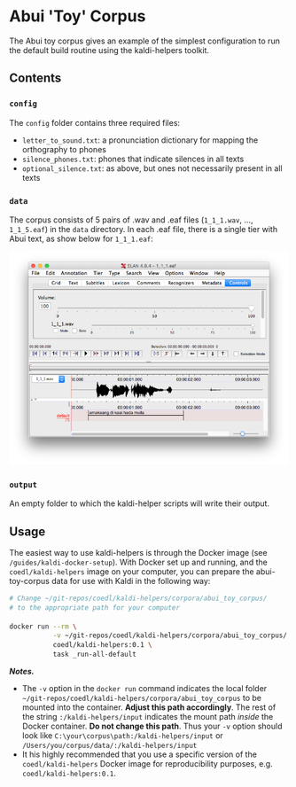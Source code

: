 # Abui 'Toy' Corpus

The Abui toy corpus gives an example of the simplest configuration to run the default build routine using the kaldi-helpers toolkit.

## Contents

### `config`

The `config` folder contains three required files:

- `letter_to_sound.txt`: a pronunciation dictionary for mapping the orthography to phones
- `silence_phones.txt`: phones that indicate silences in all texts
- `optional_silence.txt`: as above, but ones not necessarily present in all texts

### `data`

The corpus consists of 5 pairs of .wav and .eaf files (`1_1_1.wav`, ..., `1_1_5.eaf`) in the `data` directory. In each .eaf file, there is a single tier with Abui text, as show below for `1_1_1.eaf`:

![](../../screenshots/abui-toy-corpus-eaf.png)

### `output`

An empty folder to which the kaldi-helper scripts will write their output.

## Usage

The easiest way to use kaldi-helpers is through the Docker image (see `/guides/kaldi-docker-setup`). With Docker set up and running, and the `coedl/kaldi-helpers` image on your computer, you can prepare the abui-toy-corpus data for use with Kaldi in the following way:

```bash
# Change ~/git-repos/coedl/kaldi-helpers/corpora/abui_toy_corpus/
# to the appropriate path for your computer

docker run --rm \
           -v ~/git-repos/coedl/kaldi-helpers/corpora/abui_toy_corpus/:/kaldi-helpers/input \
           coedl/kaldi-helpers:0.1 \
           task _run-all-default
```

***Notes.***

- The `-v` option in the `docker run` command indicates the local folder `~/git-repos/coedl/kaldi-helpers/corpora/abui_toy_corpus` to be mounted into the container. **Adjust this path accordingly**. The rest of the string `:/kaldi-helpers/input` indicates the mount path *inside* the Docker container. **Do not change this path**. Thus your `-v` option should look like `C:\your\corpus\path:/kaldi-helpers/input` or `/Users/you/corpus/data/:/kaldi-helpers/input`
- It his highly recommended that you use a specific version of the `coedl/kaldi-helpers` Docker image for reproducibility purposes, e.g. `coedl/kaldi-helpers:0.1`.